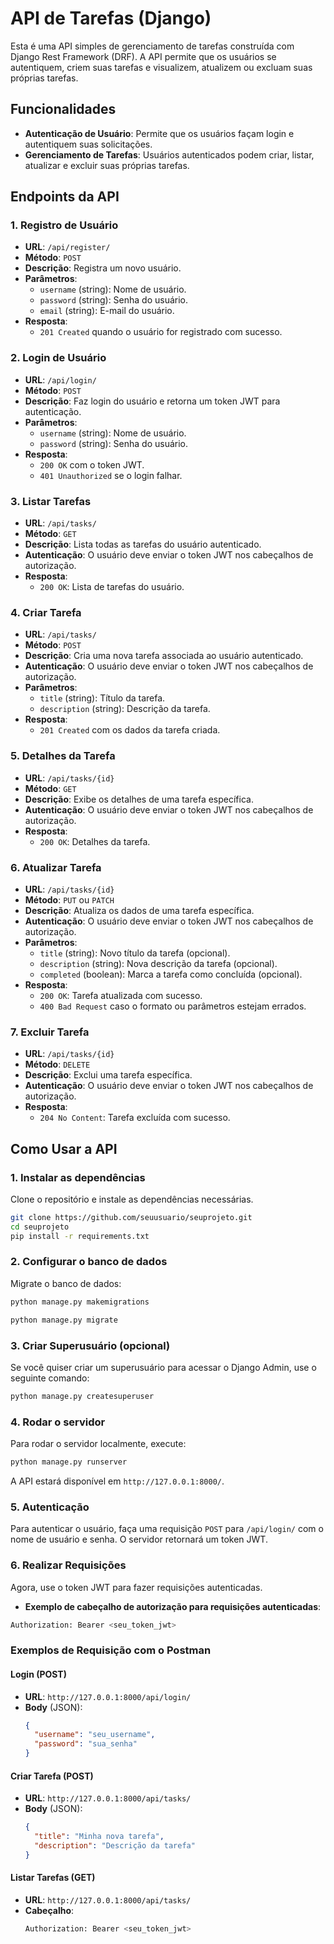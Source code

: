
# API de Tarefas (Django)

Esta é uma API simples de gerenciamento de tarefas construída com Django Rest Framework (DRF). A API permite que os usuários se autentiquem, criem suas tarefas e visualizem, atualizem ou excluam suas próprias tarefas.

## Funcionalidades

- **Autenticação de Usuário**: Permite que os usuários façam login e autentiquem suas solicitações.
- **Gerenciamento de Tarefas**: Usuários autenticados podem criar, listar, atualizar e excluir suas próprias tarefas.

## Endpoints da API

### 1. **Registro de Usuário**
   - **URL**: `/api/register/`
   - **Método**: `POST`
   - **Descrição**: Registra um novo usuário.
   - **Parâmetros**:
     - `username` (string): Nome de usuário.
     - `password` (string): Senha do usuário.
     - `email` (string): E-mail do usuário.
   - **Resposta**:
     - `201 Created` quando o usuário for registrado com sucesso.

### 2. **Login de Usuário**
   - **URL**: `/api/login/`
   - **Método**: `POST`
   - **Descrição**: Faz login do usuário e retorna um token JWT para autenticação.
   - **Parâmetros**:
     - `username` (string): Nome de usuário.
     - `password` (string): Senha do usuário.
   - **Resposta**:
     - `200 OK` com o token JWT.
     - `401 Unauthorized` se o login falhar.

### 3. **Listar Tarefas**
   - **URL**: `/api/tasks/`
   - **Método**: `GET`
   - **Descrição**: Lista todas as tarefas do usuário autenticado.
   - **Autenticação**: O usuário deve enviar o token JWT nos cabeçalhos de autorização.
   - **Resposta**:
     - `200 OK`: Lista de tarefas do usuário.

### 4. **Criar Tarefa**
   - **URL**: `/api/tasks/`
   - **Método**: `POST`
   - **Descrição**: Cria uma nova tarefa associada ao usuário autenticado.
   - **Autenticação**: O usuário deve enviar o token JWT nos cabeçalhos de autorização.
   - **Parâmetros**:
     - `title` (string): Título da tarefa.
     - `description` (string): Descrição da tarefa.
   - **Resposta**:
     - `201 Created` com os dados da tarefa criada.

### 5. **Detalhes da Tarefa**
   - **URL**: `/api/tasks/{id}`
   - **Método**: `GET`
   - **Descrição**: Exibe os detalhes de uma tarefa específica.
   - **Autenticação**: O usuário deve enviar o token JWT nos cabeçalhos de autorização.
   - **Resposta**:
     - `200 OK`: Detalhes da tarefa.

### 6. **Atualizar Tarefa**
   - **URL**: `/api/tasks/{id}`
   - **Método**: `PUT` ou `PATCH`
   - **Descrição**: Atualiza os dados de uma tarefa específica.
   - **Autenticação**: O usuário deve enviar o token JWT nos cabeçalhos de autorização.
   - **Parâmetros**:
     - `title` (string): Novo título da tarefa (opcional).
     - `description` (string): Nova descrição da tarefa (opcional).
     - `completed` (boolean): Marca a tarefa como concluída (opcional).
   - **Resposta**:
     - `200 OK`: Tarefa atualizada com sucesso.
     - `400 Bad Request` caso o formato ou parâmetros estejam errados.

### 7. **Excluir Tarefa**
   - **URL**: `/api/tasks/{id}`
   - **Método**: `DELETE`
   - **Descrição**: Exclui uma tarefa específica.
   - **Autenticação**: O usuário deve enviar o token JWT nos cabeçalhos de autorização.
   - **Resposta**:
     - `204 No Content`: Tarefa excluída com sucesso.

## Como Usar a API

### 1. **Instalar as dependências**

Clone o repositório e instale as dependências necessárias.

```bash
git clone https://github.com/seuusuario/seuprojeto.git
cd seuprojeto
pip install -r requirements.txt
```

### 2. **Configurar o banco de dados**

Migrate o banco de dados:

```bash
python manage.py makemigrations
```

```bash
python manage.py migrate
```

### 3. **Criar Superusuário (opcional)**

Se você quiser criar um superusuário para acessar o Django Admin, use o seguinte comando:

```bash
python manage.py createsuperuser
```

### 4. **Rodar o servidor**

Para rodar o servidor localmente, execute:

```bash
python manage.py runserver
```

A API estará disponível em `http://127.0.0.1:8000/`.

### 5. **Autenticação**

Para autenticar o usuário, faça uma requisição `POST` para `/api/login/` com o nome de usuário e senha. O servidor retornará um token JWT.

### 6. **Realizar Requisições**

Agora, use o token JWT para fazer requisições autenticadas.

- **Exemplo de cabeçalho de autorização para requisições autenticadas**:

```bash
Authorization: Bearer <seu_token_jwt>
```

### Exemplos de Requisição com o Postman

#### Login (POST)

- **URL**: `http://127.0.0.1:8000/api/login/`
- **Body** (JSON):
  ```json
  {
    "username": "seu_username",
    "password": "sua_senha"
  }
  ```

#### Criar Tarefa (POST)

- **URL**: `http://127.0.0.1:8000/api/tasks/`
- **Body** (JSON):
  ```json
  {
    "title": "Minha nova tarefa",
    "description": "Descrição da tarefa"
  }
  ```

#### Listar Tarefas (GET)

- **URL**: `http://127.0.0.1:8000/api/tasks/`
- **Cabeçalho**:
  ```bash
  Authorization: Bearer <seu_token_jwt>
  ```


